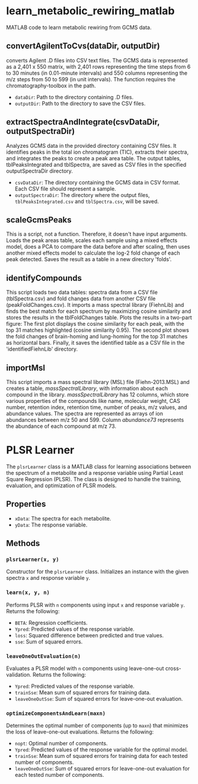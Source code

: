 # learn_metabolic_rewiring_matlab
MATLAB code to learn metabolic rewiring from GCMS data.

## convertAgilentToCvs(dataDir, outputDir)
converts Agilent .D files into CSV text files. The GCMS data is represented as a 2,401 x 550 matrix, with 2,401 rows representing the time steps from 6 to 30 minutes (in 0.01-minute intervals) and 550 columns representing the m/z steps from 50 to 599 (in unit intervals). The function requires the chromatography-toolbox in the path.
* `dataDir`: Path to the directory containing .D files.
* `outputDir`: Path to the directory to save the CSV files.

## extractSpectraAndIntegrate(csvDataDir, outputSpectraDir)
Analyzes GCMS data in the provided directory containing CSV files. It identifies peaks in the total ion chromatogram (TIC), extracts their spectra, and integrates the peaks to create a peak area table. The output tables, tblPeaksIntegrated and tblSpectra, are saved as CSV files in the specified outputSpectraDir directory.
- `csvDataDir`: The directory containing the GCMS data in CSV format. Each CSV file should represent a sample.
- `outputSpectraDir`: The directory where the output files, `tblPeaksIntegrated.csv` and `tblSpectra.csv`, will be saved.

## scaleGcmsPeaks
This is a script, not a function. Therefore, it doesn't have input arguments. Loads the peak areas table, scales each sample using a mixed effects model, does a PCA to compare the data before and after scaling, then uses another mixed effects model to calculate the log-2 fold change of each peak detected. Saves the result as a table in a new directory 'folds'.

## identifyCompounds
This script loads two data tables: spectra data from a CSV file (tblSpectra.csv) and fold changes data from another CSV file (peakFoldChanges.csv). It imports a mass spectral library (FiehnLib) and finds the best match for each spectrum by maximizing cosine similarity and stores the results in the tblFoldChanges table. Plots the results in a two-part figure: The first plot displays the cosine similarity for each peak, with the top 31 matches highlighted (cosine similarity 0.95). The second plot shows the fold changes of brain-homing and lung-homing for the top 31 matches as horizontal bars. Finally, it saves the identified table as a CSV file in the 'identifiedFiehnLib' directory.

## importMsl
This script imports a mass spectral library (MSL) file (Fiehn-2013.MSL) and creates a table, *massSpectralLibrary*, with information about each compound in the library. *massSpectralLibrary* has 12 columns, which store various properties of the compounds like name, molecular weight, CAS number, retention index, retention time, number of peaks, m/z values, and abundance values. The spectra are represented as arrays of ion abundances between m/z 50 and 599. Column *abundance73* represents the abundance of each compound at m/z 73.

# PLSR Learner

The `plsrLearner` class is a MATLAB class for learning associations between the spectrum of a metabolite and a response variable using Partial Least Square Regression (PLSR). The class is designed to handle the training, evaluation, and optimization of PLSR models.

## Properties

- `xData`: The spectra for each metabolite.
- `yData`: The response variable.

## Methods

### `plsrLearner(x, y)`

Constructor for the `plsrLearner` class. Initializes an instance with the given spectra `x` and response variable `y`.

### `learn(x, y, n)`

Performs PLSR with `n` components using input `x` and response variable `y`. Returns the following:

- `BETA`: Regression coefficients.
- `Ypred`: Predicted values of the response variable.
- `loss`: Squared difference between predicted and true values.
- `sse`: Sum of squared errors.

### `leaveOneOutEvaluation(n)`

Evaluates a PLSR model with `n` components using leave-one-out cross-validation. Returns the following:

- `Ypred`: Predicted values of the response variable.
- `trainSse`: Mean sum of squared errors for training data.
- `leaveOneOutSse`: Sum of squared errors for leave-one-out evaluation.

### `optimizeComponentsAndLearn(maxn)`

Determines the optimal number of components (up to `maxn`) that minimizes the loss of leave-one-out evaluations. Returns the following:

- `nopt`: Optimal number of components.
- `Ypred`: Predicted values of the response variable for the optimal model.
- `trainSse`: Mean sum of squared errors for training data for each tested number of components.
- `leaveOneOutSse`: Sum of squared errors for leave-one-out evaluation for each tested number of components.
